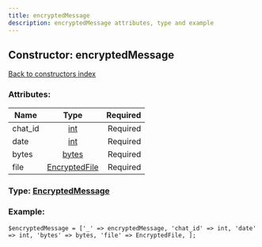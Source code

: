 ```yaml
---
title: encryptedMessage
description: encryptedMessage attributes, type and example
---
```

## Constructor: encryptedMessage  
[Back to constructors index](index.md)



### Attributes:

| Name     |    Type       | Required |
|----------|:-------------:|---------:|
|chat\_id|[int](../types/int.md) | Required|
|date|[int](../types/int.md) | Required|
|bytes|[bytes](../types/bytes.md) | Required|
|file|[EncryptedFile](../types/EncryptedFile.md) | Required|



### Type: [EncryptedMessage](../types/EncryptedMessage.md)


### Example:

```
$encryptedMessage = ['_' => encryptedMessage, 'chat_id' => int, 'date' => int, 'bytes' => bytes, 'file' => EncryptedFile, ];
```